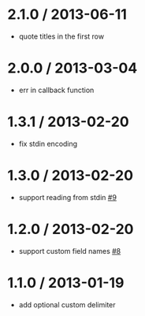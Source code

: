 2.1.0 / 2013-06-11
==================

 * quote titles in the first row

2.0.0 / 2013-03-04
==================

 * err in callback function

1.3.1 / 2013-02-20
==================

 * fix stdin encoding

1.3.0 / 2013-02-20
==================

 * support reading from stdin [#9](https://github.com/zeMirco/json2csv/pull/9)

1.2.0 / 2013-02-20
==================

 * support custom field names [#8](https://github.com/zeMirco/json2csv/pull/8)

1.1.0 / 2013-01-19
==================

 * add optional custom delimiter